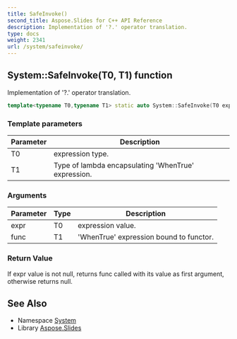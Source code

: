 ```yaml
---
title: SafeInvoke()
second_title: Aspose.Slides for C++ API Reference
description: Implementation of '?.' operator translation.
type: docs
weight: 2341
url: /system/safeinvoke/
---
```

## System::SafeInvoke(T0, T1) function


Implementation of '?.' operator translation.

```cpp
template<typename T0,typename T1> static auto System::SafeInvoke(T0 expr, T1 func)
```


### Template parameters

| Parameter | Description |
| --- | --- |
| T0 | expression type. |
| T1 | Type of lambda encapsulating 'WhenTrue' expression. |

### Arguments

| Parameter | Type | Description |
| --- | --- | --- |
| expr | T0 | expression value. |
| func | T1 | 'WhenTrue' expression bound to functor. |

### Return Value

If expr value is not null, returns func called with its value as first argument, otherwise returns null.

## See Also

* Namespace [System](../)
* Library [Aspose.Slides](../../)